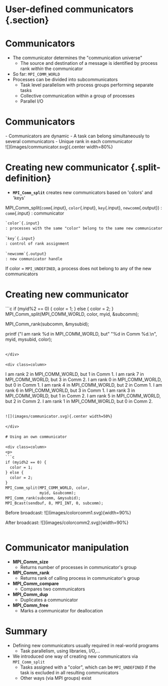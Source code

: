 # User-defined communicators {.section}

# Communicators

- The communicator determines the "communication universe" 
    - The source and destination of a message is identified by process rank 
      *within* the communicator
- So far: `MPI_COMM_WORLD`
- Processes can be divided into subcommunicators
    - Task level parallelism with process groups performing separate tasks
    - Collective communication within a group of processes
    - Parallel I/O

# Communicators

<div class="column">
- Communicators are dynamic
- A task can belong simultaneously to several communicators
    - Unique rank in each communicator
</div>
<div class="column">
![](images/communicator.svg){.center width=80%}
</div>


# Creating new communicator {.split-definition}

* **`MPI_Comm_split`** creates new communicators based on 'colors' and 'keys'

MPI_Comm_split(`comm`{.input}, `color`{.input}, `key`{.input}, `newcomm`{.output})
  : `comm`{.input}
    : communicator

    `color`{.input}
    : processes with the same "color" belong to the same new communicator

    `key`{.input} 
    : control of rank assignment 

    `newcomm`{.output} 
    : new communicator handle

If color = `MPI_UNDEFINED`, a process does not belong to any of the
new communicators

# Creating new communicator

<div class=column>
```c
if (myid%2 == 0) {
    color = 1;
} else {
    color = 2;
}
MPI_Comm_split(MPI_COMM_WORLD, color,
    myid, &subcomm);

MPI_Comm_rank(subcomm, &mysubid);

printf ("I am rank %d in MPI_COMM_WORLD, but"
    "%d in Comm %d.\n", myid, mysubid, color);
```

</div>

<div class=column>
```
I am rank 2 in MPI_COMM_WORLD, but 1 in Comm 1.
I am rank 7 in MPI_COMM_WORLD, but 3 in Comm 2.
I am rank 0 in MPI_COMM_WORLD, but 0 in Comm 1.
I am rank 4 in MPI_COMM_WORLD, but 2 in Comm 1.
I am rank 6 in MPI_COMM_WORLD, but 3 in Comm 1.
I am rank 3 in MPI_COMM_WORLD, but 1 in Comm 2.
I am rank 5 in MPI_COMM_WORLD, but 2 in Comm 2.
I am rank 1 in MPI_COMM_WORLD, but 0 in Comm 2.
```

![](images/communicator.svg){.center width=50%}

</div>

# Using an own communicator

<div class=column>
<p>
```c
if (myid%2 == 0) {
  color = 1;
} else {
  color = 2;
}
MPI_Comm_split(MPI_COMM_WORLD, color, 
               myid, &subcomm);
MPI_Comm_rank(subcomm, &mysubid);
MPI_Bcast(sendbuf, 8, MPI_INT, 0, subcomm);
```
</div>
<div class=column>
Before broadcast:
![](images/colorcomm1.svg){width=90%}
<p>
After broadcast:
![](images/colorcomm2.svg){width=90%}
</div>

# Communicator manipulation

- **MPI_Comm_size**
    - Returns number of processes in communicator's group
- **MPI_Comm_rank**
    - Returns rank of calling process in communicator's group
- **MPI_Comm_compare**
    - Compares two communicators
- **MPI_Comm_dup**
    - Duplicates a communicator
- **MPI_Comm_free**
    - Marks a communicator for deallocation

# Summary 

- Defining new communicators usually required in real-world programs
    - Task parallelism, using libraries, I/O,...
- We introduced one way of creating new communicators via
  `MPI_Comm_split`
    - Tasks assigned with a "color", which can be `MPI_UNDEFINED` if
      the task is excluded in all resulting communicators
    - Other ways (via MPI groups) exist

